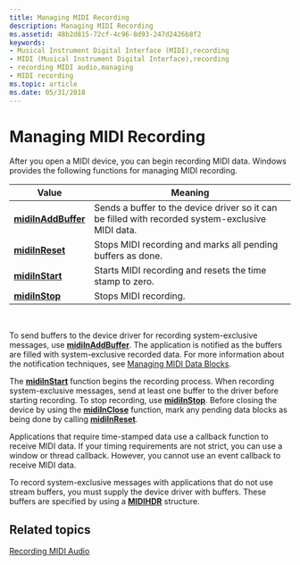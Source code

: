 ```yaml
---
title: Managing MIDI Recording
description: Managing MIDI Recording
ms.assetid: 48b2d815-72cf-4c96-8d93-247d2426b8f2
keywords:
- Musical Instrument Digital Interface (MIDI),recording
- MIDI (Musical Instrument Digital Interface),recording
- recording MIDI audio,managing
- MIDI recording
ms.topic: article
ms.date: 05/31/2018
---
```


# Managing MIDI Recording

After you open a MIDI device, you can begin recording MIDI data. Windows provides the following functions for managing MIDI recording.



| Value                                      | Meaning                                                                                           |
|--------------------------------------------|---------------------------------------------------------------------------------------------------|
| [**midiInAddBuffer**](https://msdn.microsoft.com/library/Dd798450(v=VS.85).aspx) | Sends a buffer to the device driver so it can be filled with recorded system-exclusive MIDI data. |
| [**midiInReset**](https://msdn.microsoft.com/library/Dd798461(v=VS.85).aspx)         | Stops MIDI recording and marks all pending buffers as done.                                       |
| [**midiInStart**](https://msdn.microsoft.com/library/Dd798462(v=VS.85).aspx)         | Starts MIDI recording and resets the time stamp to zero.                                          |
| [**midiInStop**](https://msdn.microsoft.com/library/Dd798463(v=VS.85).aspx)           | Stops MIDI recording.                                                                             |



 

To send buffers to the device driver for recording system-exclusive messages, use [**midiInAddBuffer**](https://msdn.microsoft.com/library/Dd798450(v=VS.85).aspx). The application is notified as the buffers are filled with system-exclusive recorded data. For more information about the notification techniques, see [Managing MIDI Data Blocks](managing-midi-data-blocks.md).

The [**midiInStart**](https://msdn.microsoft.com/library/Dd798462(v=VS.85).aspx) function begins the recording process. When recording system-exclusive messages, send at least one buffer to the driver before starting recording. To stop recording, use [**midiInStop**](https://msdn.microsoft.com/library/Dd798463(v=VS.85).aspx). Before closing the device by using the [**midiInClose**](https://msdn.microsoft.com/library/Dd798452(v=VS.85).aspx) function, mark any pending data blocks as being done by calling [**midiInReset**](https://msdn.microsoft.com/library/Dd798461(v=VS.85).aspx).

Applications that require time-stamped data use a callback function to receive MIDI data. If your timing requirements are not strict, you can use a window or thread callback. However, you cannot use an event callback to receive MIDI data.

To record system-exclusive messages with applications that do not use stream buffers, you must supply the device driver with buffers. These buffers are specified by using a [**MIDIHDR**](https://msdn.microsoft.com/library/Dd798449(v=VS.85).aspx) structure.

## Related topics

<dl> <dt>

[Recording MIDI Audio](recording-midi-audio.md)
</dt> </dl>

 

 




